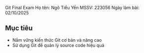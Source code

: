 Git Final Exam
Họ tên: Ngô Tiểu Yến
MSSV: 223056
Ngày làm bài: 02/10/2025
## Mục tiêu
- Nắm vững kiến thức Git cơ bản và nâng cao
- Sử dụng Git để quản lý source code hiệu quả
